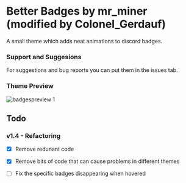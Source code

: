 # Better Badges by mr_miner (modified by Colonel_Gerdauf)

A small theme which adds neat animations to discord badges.

### Support and Suggesions
For suggestions and bug reports you can put them in the issues tab.

### Theme Preview
![badgespreview 1](https://i.imgur.com/JARsWUV.gif)

## Todo
### v1.4 - Refactoring
- [x] Remove redunant code

- [x] Remove bits of code that can cause problems in different themes

- [ ] Fix the specific badges disappearing when hovered
